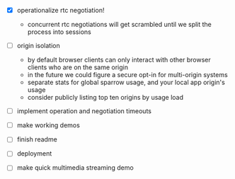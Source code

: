 
- [x] operationalize rtc negotiation!
  - concurrent rtc negotiations will get scrambled until we split the process into sessions
- [ ] origin isolation
  - by default browser clients can only interact with other browser clients who are on the same origin
  - in the future we could figure a secure opt-in for multi-origin systems
  - separate stats for global sparrow usage, and your local app origin's usage
  - consider publicly listing top ten origins by usage load
- [ ] implement operation and negotiation timeouts
- [ ] make working demos
- [ ] finish readme
- [ ] deployment
- [ ] make quick multimedia streaming demo

